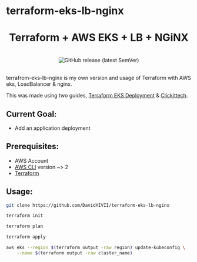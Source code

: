 # terraform-eks-lb-nginx
<h1 align="center">Terraform + AWS EKS + LB + NGiNX</h1>

<br />
<div align="center">
<img alt="GitHub release (latest SemVer)" src="https://img.shields.io/github/v/release/davidxivii/terraform-eks-lb-nginx">
</div>
<br />

terrafrom-eks-lb-nginx is my own version and usage of Terraform with AWS eks, LoadBalancer & nginx.

This was made using two guides, [Terraform EKS Deployment](https://learn.hashicorp.com/tutorials/terraform/eks?in=terraform/kubernetes) & [Clickittech](https://www.clickittech.com/devops/terraform-kubernetes-deployment/).


## Current Goal:
- Add an application deployment

## Prerequisites:
- AWS Account
- [AWS CLI](https://docs.aws.amazon.com/cli/latest/userguide/getting-started-install.html) version ~> 2
- [Terraform](hashicorp.com)


## Usage:

```sh
git clone https://github.com/DavidXIVII/terraform-eks-lb-nginx
```


```sh
terraform init
```


```sh
terraform plan
```


```sh
terraform apply
```


```sh
aws eks --region $(terraform output -raw region) update-kubeconfig \
    --name $(terraform output -raw cluster_name)
```
